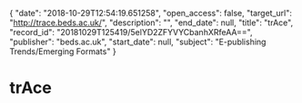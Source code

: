 {
  "date": "2018-10-29T12:54:19.651258", 
  "open_access": false, 
  "target_url": "http://trace.beds.ac.uk/", 
  "description": "", 
  "end_date": null, 
  "title": "trAce", 
  "record_id": "20181029T125419/5elYD2ZFYVYCbanhXRfeAA==", 
  "publisher": "beds.ac.uk", 
  "start_date": null, 
  "subject": "E-publishing Trends/Emerging Formats"
}

# trAce

